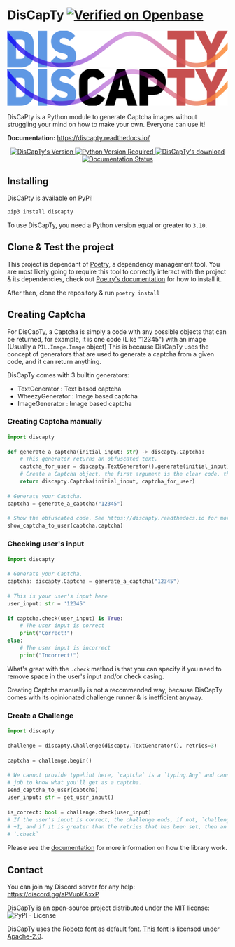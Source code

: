 # DisCapTy [![Verified on Openbase](https://badges.openbase.com/python/verified/DisCapTy.svg?style=openbase)](https://openbase.com/python/DisCapTy?utm_source=embedded&amp;utm_medium=badge&amp;utm_campaign=rate-badge)

![DisCapTy's Logo](.github/logo.png#gh-dark-mode-only)![DisCapTy's Logo](.github/logo-dark.png#gh-light-mode-only)

DisCaPty is a Python module to generate Captcha images without struggling your
 mind on how to make your own. Everyone can use it!

**Documentation:** <https://discapty.readthedocs.io/>

<div style="text-align: center;">
    <a href="https://pypi.org/project/DisCapTy/">
        <img src="https://img.shields.io/pypi/v/discapty?style=flat-square" alt="DisCapTy's Version" />
        <img src="https://img.shields.io/pypi/pyversions/discapty?style=flat-square" alt="Python Version Required" />
        <img src="https://img.shields.io/pypi/dm/discapty?color=blue&style=flat-square" alt="DisCapTy's download" />
    </a>
    <a href="https://discapty.readthedocs.io/en/latest/?badge=latest">
        <img src="https://readthedocs.org/projects/discapty/badge/?version=latest&style=flat-square" alt="Documentation Status" />
    </a>
</div>

## Installing

DisCaPty is available on PyPi!

```sh
pip3 install discapty
```

To use DisCapTy, you need a Python version equal or greater to `3.10`.

## Clone & Test the project

This project is dependant of [Poetry](https://python-poetry.org), a dependency management tool. You are most likely going to require this tool to correctly interact with the project & its dependencies, check out [Poetry's documentation](https://python-poetry.org/docs) for how to install it.

After then, clone the repository & run `poetry install`

## Creating Captcha

For DisCapTy, a Captcha is simply a code with any possible objects that can be returned, for example, it is one code (Like "12345") with an image (Usually a `PIL.Image.Image` object)
This is because DisCapTy uses the concept of generators that are used to generate a captcha from a given code, and it can return anything.

DisCapTy comes with 3 builtin generators:

- TextGenerator : Text based captcha
- WheezyGenerator : Image based captcha
- ImageGenerator : Image based captcha

### Creating Captcha manually

```py
import discapty

def generate_a_captcha(initial_input: str) -> discapty.Captcha:
    # This generator returns an obfuscated text.
    captcha_for_user = discapty.TextGenerator().generate(initial_input)
    # Create a Captcha object, the first argument is the clear code, the second is the obfuscated code. Anything goes.
    return discapty.Captcha(initial_input, captcha_for_user)

# Generate your Captcha.
captcha = generate_a_captcha("12345")

# Show the obfuscated code. See https://discapty.readthedocs.io for more information on this object.
show_captcha_to_user(captcha.captcha)
```

### Checking user's input

```py
import discapty

# Generate your Captcha.
captcha: discapty.Captcha = generate_a_captcha("12345")

# This is your user's input here
user_input: str = '12345'

if captcha.check(user_input) is True:
    # The user input is correct
    print("Correct!")
else:
    # The user input is incorrect
    print("Incorrect!")
```

What's great with the `.check` method is that you can specify if you need to remove space in the user's input and/or check casing.

Creating Captcha manually is not a recommended way, because DisCapTy comes with its opinionated challenge runner & is inefficient anyway.

### Create a Challenge

```py
import discapty

challenge = discapty.Challenge(discapty.TextGenerator(), retries=3)

captcha = challenge.begin()

# We cannot provide typehint here, `captcha` is a `typing.Any` and cannot help you, it'll be your
# job to know what you'll get as a captcha.
send_captcha_to_user(captcha)
user_input: str = get_user_input()

is_correct: bool = challenge.check(user_input)
# If the user's input is correct, the challenge ends, if not, `challenge.attempted_tries` will get
# +1, and if it is greater than the retries that has been set, then an error is raised when using
# `.check`
```

Please see the [documentation](https://discapty.readthedocs.io/) for more information on how the library work.

## Contact

You can join my Discord server for any help: <https://discord.gg/aPVupKAxxP>

DisCapTy is an open-source project distributed under the MIT license:
![PyPI - License](https://img.shields.io/pypi/l/discapty?style=flat-square)

DisCapTy uses the [Roboto](https://fonts.google.com/specimen/Roboto) font as default font.
[This font](https://fonts.google.com/specimen/Roboto) is licensed under [Apache-2.0](https://www.apache.org/licenses/LICENSE-2.0).

